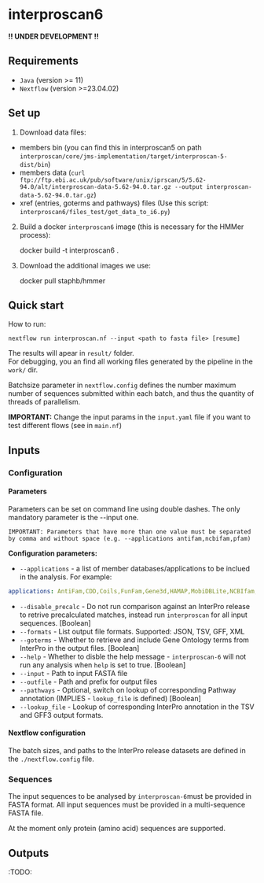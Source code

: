 # interproscan6

**!! UNDER DEVELOPMENT !!**

## Requirements

* `Java` (version >= 11)
* `Nextflow` (version >=23.04.02)

## Set up

1. Download data files:
- members bin (you can find this in interproscan5 on path `interproscan/core/jms-implementation/target/interproscan-5-dist/bin`)
- members data (`curl ftp://ftp.ebi.ac.uk/pub/software/unix/iprscan/5/5.62-94.0/alt/interproscan-data-5.62-94.0.tar.gz --output interproscan-data-5.62-94.0.tar.gz`)
- xref (entries, goterms and pathways) files (Use this script: `interproscan6/files_test/get_data_to_i6.py`)

2. Build a docker `interproscan6` image (this is necessary for the HMMer process):

    docker build -t interproscan6 .
    
3. Download the additional images we use:
    
    docker pull staphb/hmmer

## Quick start

How to run:


    nextflow run interproscan.nf --input <path to fasta file> [resume]


The results will apear in `result/` folder.  
For debugging, you an find all working files generated by the pipeline in the `work/` dir.

Batchsize parameter in `nextflow.config` defines the number maximum number of sequences submitted within each batch, and thus the quantity of threads of parallelism.

**IMPORTANT:** Change the input params in the `input.yaml` file if you want to test different flows (see in `main.nf`)

## Inputs

### Configuration

#### Parameters

Parameters can be set on command line using double dashes. The only mandatory parameter is the --input one.

`IMPORTANT: Parameters that have more than one value must be separated by comma and without space (e.g. --applications antifam,ncbifam,pfam)`

**Configuration parameters:**

* `--applications` - a list of member databases/applications to be inclued in the analysis. For example:

```yaml
applications: AntiFam,CDD,Coils,FunFam,Gene3d,HAMAP,MobiDBLite,NCBIfam,Panther,Pfam,Phobius,PIRSF,PIRSR,PRINTS,PrositePatterns,PrositeProfiles,SFLD,SignalP_EUK,SignalP_GRAM_NEGATIVE,SignalP_GRAM_POSITIVE,SMART,SuperFamily,TMHMM
```

* `--disable_precalc` - Do not run comparison against an InterPro release to retrive precalculated matches, instead run `interproscan` for all input sequences. [Boolean]
* `--formats` - List output file formats. Supported: JSON, TSV, GFF, XML
* `--goterms` - Whether to retrieve and include Gene Ontology terms from InterPro in the output files. [Boolean]
* `--help` - Whether to disble the help message - `interproscan-6` will not run any analysis when `help` is set to true. [Boolean]
* `--input` - Path to input FASTA file
* `--outfile` - Path and prefix for output files
* `--pathways` - Optional, switch on lookup of corresponding Pathway annotation (IMPLIES - `lookup_file` is defined) [Boolean]
* `--lookup_file` - Lookup of corresponding InterPro annotation in the TSV and GFF3 output formats.

#### Nextflow configuration

The batch sizes, and paths to the InterPro release datasets are defined in the `./nextflow.config` file. 

### Sequences

The input sequences to be analysed by `interproscan-6`must be provided in FASTA format. All input sequences must be provided in a multi-sequence FASTA file.

At the moment only protein (amino acid) sequences are supported.


## Outputs

:TODO:

